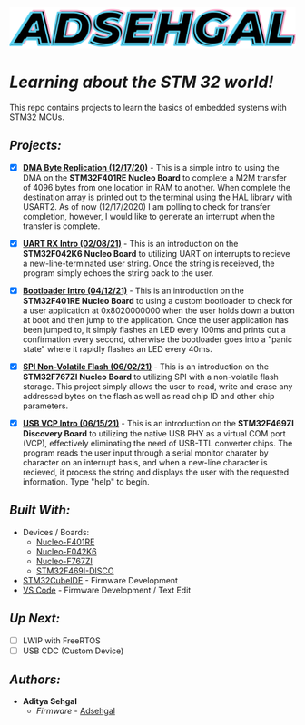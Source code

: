 <!-- ![](https://github.com/adsehgal/adsehgal/blob/master/LOGO.png) -->

![](LOGO_V1.1.png)

# _Learning about the STM 32 world!_

This repo contains projects to learn the basics of embedded systems with STM32 MCUs.

## _Projects:_

- [x] **[DMA Byte Replication (12/17/20)](https://github.com/adsehgal/Learn_STM32/tree/master/DMA_Byte_Replication)** - This is a simple intro to using the DMA on the **STM32F401RE Nucleo Board** to complete a M2M transfer of 4096 bytes from one location in RAM to another. When complete the destination array is printed out to the terminal using the HAL library with USART2. As of now (12/17/2020) I am polling to check for transfer completion, however, I would like to generate an interrupt when the transfer is complete.
- [x] **[UART RX Intro (02/08/21)](https://github.com/adsehgal/Learn_STM32/tree/master/UART_RX_CLI_F042K6)** - This is an introduction on the **STM32F042K6 Nucleo Board** to utilizing UART on interrupts to recieve a new-line-terminated user string. Once the string is receieved, the program simply echoes the string back to the user.
- [x] **[Bootloader Intro (04/12/21)](https://github.com/adsehgal/Learn_STM32/tree/master/Learning_Bootloader)** - This is an introduction on the **STM32F401RE Nucleo Board** to using a custom bootloader to check for a user application at 0x8020000000 when the user holds down a button at boot and then jump to the application. Once the user application has been jumped to, it simply flashes an LED every 100ms and prints out a confirmation every second, otherwise the bootloader goes into a "panic state" where it rapidly flashes an LED every 40ms.
- [x] **[SPI Non-Volatile Flash (06/02/21)](https://github.com/adsehgal/Learn_STM32/tree/master/SPI_FLASH_F767ZI_V2)** - This is an introduction on the **STM32F767ZI Nucleo Board** to utilizing SPI with a non-volatile flash storage. This project simply allows the user to read, write and erase any addressed bytes on the flash as well as read chip ID and other chip parameters.

- [x] **[USB VCP Intro (06/15/21)](https://github.com/adsehgal/Learn_STM32/tree/master/USB_VCP_F469ZI)** - This is an introduction on the **STM32F469ZI Discovery Board** to utilizing the native USB PHY as a virtual COM port (VCP), effectively eliminating the need of USB-TTL converter chips. The program reads the user input through a serial monitor charater by character on an interrupt basis, and when a new-line character is recieved, it process the string and displays the user with the requested information. Type "help" to begin.

## _Built With:_

- Devices / Boards:
  - [Nucleo-F401RE](https://www.st.com/en/evaluation-tools/nucleo-f401re.html)
  - [Nucleo-F042K6](https://www.st.com/en/evaluation-tools/nucleo-f042k6.html)
  - [Nucleo-F767ZI](https://www.st.com/en/evaluation-tools/nucleo-f767zi.html)
  - [STM32F469I-DISCO](https://www.st.com/en/evaluation-tools/32f469idiscovery.html#overview)
- [STM32CubeIDE](https://www.st.com/en/development-tools/stm32cubeide.html) - Firmware Development
- [VS Code](https://code.visualstudio.com/) - Firmware Development / Text Edit

## _Up Next:_

- [ ] LWIP with FreeRTOS
- [ ] USB CDC (Custom Device)

<!-- ### *Notes:* -->
<!-- - The PCB uses a 5/5mil DRC constraint
- The top of the PCB acts as the product face plate
- Non-standard footprint 3-D models have been provided in the STEP file format -->

## _Authors:_

- **Aditya Sehgal**
  - _Firmware_ - [Adsehgal](https://github.com/adsehgal)
